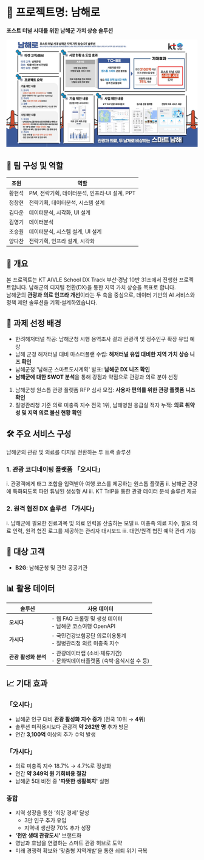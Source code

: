 # 📍 프로젝트명: 남해로  
**포스트 터널 시대를 위한 남해군 가치 상승 솔루션**

![남해로 설명서](./images/DX%2031조%201P%20설명서.jpg)

## 👥 팀 구성 및 역할

| 조원 | 역할 |
|------|------|
| 황현석 | PM, 전략기획, 데이터분석, 인프라·UI 설계, PPT |
| 정창현 | 전략기획, 데이터분석, 시스템 설계 |
| 김다운 | 데이터분석, 시각화, UI 설계 |
| 김영기 | 데이터분석 |
| 조승원 | 데이터분석, 시스템 설계, UI 설계 |
| 양다찬 | 전략기획, 인프라 설계, 시각화 |



## 📌 개요

본 프로젝트는 KT AIVLE School DX Track 부산·경남 10반 31조에서 진행한 프로젝트입니다.
남해군의 디지털 전환(DX)을 통한 지역 가치 상승을 목표로 합니다.  
남해군의 **관광과 의료 인프라 개선**이라는 두 축을 중심으로, 데이터 기반의 AI 서비스와 정책 제안 솔루션을 기획·설계하였습니다.



## 🎯 과제 선정 배경

- 한려해저터널 착공: 남해군청 시행 용역조사 결과 관광객 및 정주인구 확장 유입 예상  
- 남해 군청 해저터널 대비 마스터플랜 수립: **해저터널 유입 대비한 지역 가치 상승 니즈 확인**  
- 남해군청 '남해군 스마트도시계획' 발표: **남해군 DX 니즈 확인**  
- **남해군에 대한 SWOT 분석**을 통해 강점과 약점으로 관광과 의료 분야 선정
1) 남해군청 원스톱 관광 플랫폼 RFP 심사 모집: **사용자 편의를 위한 관광 플랫폼 니즈 확인**
2) 질병관리청 기준 의료 미충족 지수 전국 1위, 남해병원 응급실 적자 누적: **의료 취약성 및 지역 의료 불신 현황 확인**


## 🛠️ 주요 서비스 구성
남해군의 관광 및 의료를 디지털 전환하는 투 트랙 솔루션

### 1. 관광 코디네이팅 플랫폼 **「오시다」**
ⅰ. 관광객에게 태그 조합을 입력받아 여행 코스를 제공하는 원스톱 플랫폼
ⅱ. 남해군 관광에 특화되도록 파인 튜닝된 생성형 AI
ⅲ. KT TrIP을 통한 관광 데이터 분석 솔루션 제공


### 2. 원격 협진 DX 솔루션 **「가시다」**
ⅰ. 남해군에 필요한 진료과목 및 의료 인력을 산출하는 모델
ⅱ. 미충족 의료 지수, 필요 의료 인력, 원격 협진 로그를 제공하는 관리자 대시보드
ⅲ. 대면/원격 협진 예약 관리 기능


## 👥 대상 고객

- **B2G**: 남해군청 및 관련 공공기관



## 📊 활용 데이터

| 솔루션 | 사용 데이터 |
|--------|-------------|
| **오시다** | - 웹 FAQ 크롤링 및 생성 데이터<br> - 남해군 코스여행 OpenAPI |
| **가시다** | - 국민건강보험공단 의료이용통계<br> - 질병관리청 의료 미충족 지수 |
| **관광 활성화 분석** | - 관광데이터랩 (소비·체류기간)<br> - 문화빅데이터플랫폼 (숙박·음식시설 수 등) |



## 📈 기대 효과

### 「오시다」
- 남해군 인구 대비 **관광 활성화 지수 증가** (전국 10위 → **4위**)
- 솔루션 미적용시보다 관광객 **약 262만 명** 추가 방문
- 연간 **3,100억** 이상의 추가 수익 발생 


### 「가시다」
- 의료 미충족 지수 18.7% → 4.7%로 정상화
- 연간 **약 349억 원 기회비용 절감**
- 남해군 5대 비전 중 **'따뜻한 생활복지'** 실현


### 종합
- 지역 성장을 통한 ‘희망 경제’ 달성
  - 3만 인구 추가 유입
  - 지역내 생산량 70% 추가 성장
- **‘천만 생태 관광도시’** 브랜드화 
- 영남과 호남을 연결하는 스마트 관광 허브로 도약
- 미래 경쟁력 확보와 ‘맞춤형 지역개발’을 통한 쇠퇴 위기 극복
